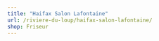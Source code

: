 ```yaml
---
title: "Haifax Salon Lafontaine"
url: /riviere-du-loup/haifax-salon-lafontaine/
shop: Friseur
---
```

